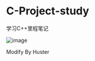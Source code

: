 # C-Project-study

学习C++里程笔记

![image](https://github.com/user-attachments/assets/3359fd8f-79b1-413e-9bd5-203630b497c1)


Modify By Huster
